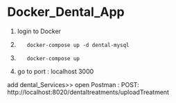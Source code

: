 # Docker_Dental_App


1. login to Docker
2. 
          docker-compose up -d dental-mysql
3.
          docker-compose up
4. go to port : localhost 3000

add dental_Services>> open Postman :
          POST: http://localhost:8020/dentaltreatments/uploadTreatment   

        
